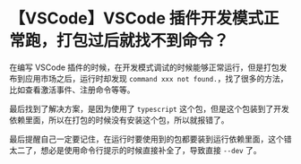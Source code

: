 # 【VSCode】VSCode 插件开发模式正常跑，打包过后就找不到命令？

在编写 VSCode 插件的时候，在开发模式调试的时候能够正常运行，但是打包发布到应用市场之后，运行时却发现 `command xxx not found.`，找了很多的方法，比如查看激活事件、注册命令等等。

最后找到了解决方案，是因为使用了 `typescript` 这个包，但是这个包装到了开发依赖里面，所以在打包的时候没有安装这个包，所以就报错了。

最后提醒自己一定要记住，在运行时要使用到的包都要装到运行依赖里面，这个错太二了，想必是使用命令行提示的时候直接补全了，导致直接 `--dev` 了。
